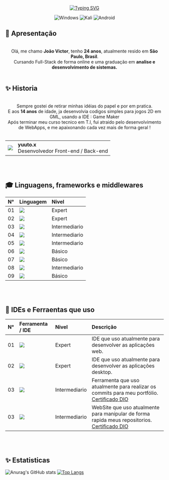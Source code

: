 <!---
CodedBytes/CodedBytes is a ✨ special ✨ repository because its `README.md` (this file) appears on your GitHub profile.
You can click the Preview link to take a look at your changes.
--->
<div align="center">
  <a href="https://git.io/typing-svg"><img src="https://readme-typing-svg.herokuapp.com?font=Fira+Code&weight=900&size=24&pause=1000&width=435&lines=Bem-Vindo(a)+ao+meu+GitHub+!" alt="Typing SVG" /></a>

  ![Windows](https://img.shields.io/badge/Windows-0078D6?style=for-the-badge&logo=windows&logoColor=white)
  ![Kali](https://img.shields.io/badge/Kali-268BEE?style=for-the-badge&logo=kalilinux&logoColor=white)
  ![Android](https://img.shields.io/badge/Android-3DDC84?style=for-the-badge&logo=android&logoColor=white)
</div>


## 👋 Apresentação 

<div align="center">
  <br>
  Olá, me chamo <b>João Victor</b>, tenho <b>24 anos</b>, atualmente resido em <b>São Paulo, Brasil</b>.<br>
  Cursando Full-Stack de forma online e uma graduação em <b>analise e desenvolvimento de sistemas.</b><br><br>

</div>

## ✨ Historia

<div align="center">
  <br>
  Sempre gostei de retirar minhas idéias do papel e por em pratica.<br>
  E aos <b>14 anos</b> de idade, ja desenvolvia codigos simples para jogos 2D em GML, usando a IDE : Game Maker<br>
  Após terminar meu curso tecnico em T.I, fui atraido pelo desenvolvimento de WebApps, e me apaixonando cada vez mais de forma geral !<br><br>

<table>
  <tr>
    <td>
      <img align="center" src="https://img.shields.io/badge/Discord-%235865F2.svg?style=for-the-badge&logo=discord&logoColor=white"/>
    </td>
    <td align="left">
      <span><b>yuuto.x</b></span>
      <br>
      <span>Desenvolvedor Front-end / Back-end</span>
    </td>
  </tr>
</table><br><br>
  
</div>

## 🎓 Linguagens, frameworks e middlewares

<table>
  <thead>
    <tr align="left">
      <th>N°</th>
      <th>Linguagem</th>
      <th>Nivel</th>
    </tr>
  </thead>
  <tbody>
    <tr>
      <td>01</td>
      <td><img src="https://img.shields.io/badge/html5-%23E34F26.svg?style=for-the-badge&logo=html5&logoColor=white" /></td>
      <td>Expert</td>
    </tr>
    <tr>
      <td>02</td>
      <td><img src="https://img.shields.io/badge/css3-%231572B6.svg?style=for-the-badge&logo=css3&logoColor=white" /></td>
      <td>Expert</td>
    </tr>
    <tr>
      <td>03</td>
      <td><img src="https://img.shields.io/badge/javascript-%23323330.svg?style=for-the-badge&logo=javascript&logoColor=%23F7DF1E" /></td>
      <td>Intermediario</td>
    </tr>
    <tr>
      <td>04</td>
      <td><img src="https://img.shields.io/badge/mysql-%2300f.svg?style=for-the-badge&logo=mysql&logoColor=white" /></td>
      <td>Intermediario</td>
    </tr>
    <tr>
      <td>05</td>
      <td><img src="https://img.shields.io/badge/c%23-%23239120.svg?style=for-the-badge&logo=c-sharp&logoColor=white" /></td>
      <td>Intermediario</td>
    </tr>
    <tr>
      <td>06</td>
      <td><img src="https://img.shields.io/badge/.NET-5C2D91?style=for-the-badge&logo=.net&logoColor=white" /></td>
      <td>Básico</td>
    </tr>
    <tr>
      <td>07</td>
      <td><img src="https://img.shields.io/badge/node.js-6DA55F?style=for-the-badge&logo=node.js&logoColor=white" /></td>
      <td>Básico</td>
    </tr>
    <tr>
      <td>08</td>
      <td><img src="https://img.shields.io/badge/php-%23777BB4.svg?style=for-the-badge&logo=php&logoColor=white" /></td>
      <td>Intermediario</td>
    </tr>
    <tr>
      <td>09</td>
      <td><img src="https://img.shields.io/badge/Microsoft%20SQL%20Server-CC2927?style=for-the-badge&logo=microsoft%20sql%20server&logoColor=white" /></td>
      <td>Básico</td>
    </tr>
  </tbody>
</table><br><br>


## 💎 IDEs e Ferraentas que uso
<table>
  <thead>
    <tr align="left">
      <th>N°</th>
      <th>Ferramenta / IDE</th>
      <th>Nivel</th>
      <th>Descrição</th>
    </tr>
  </thead>
  <tbody>
    <tr>
      <td>01</td>
      <td><img src="https://img.shields.io/badge/Visual%20Studio%20Code-0078d7.svg?style=for-the-badge&logo=visual-studio-code&logoColor=white" /></td>
      <td>Expert</td>
      <td>IDE que uso atualmente para desenvolver as aplicações web.</td>
    </tr>
    <tr>
      <td>02</td>
      <td><img src="https://img.shields.io/badge/Visual%20Studio-5C2D91.svg?style=for-the-badge&logo=visual-studio&logoColor=white" /></td>
      <td>Expert</td>
      <td>IDE que uso atualmente para desenvolver as aplicações desktop.</td>
    </tr>
    <tr>
      <td>03</td>
      <td><a href="https://git-scm.com/doc"><img src="https://img.shields.io/badge/Git-000?style=for-the-badge&logo=git&logoColor=E94D5F" /></a></td>
      <td>Intermediario</td>
      <td>Ferramenta que uso atualmente para realizar os commits para meu portfólio. <a href="https://www.dio.me/certificate/6DB16EC2">Certificado DIO</a></td>
    </tr>
    <tr>
      <td>03</td>
      <td><a href="https://docs.github.com/"><img src="https://img.shields.io/badge/GitHub-000?style=for-the-badge&logo=github&logoColor=30A3DC" /></a></td>
      <td>Intermediario</td>
      <td>WebSite que uso atualmente para manipular de forma rapida meus repositorios. <a href="https://www.dio.me/certificate/6DB16EC2">Certificado DIO</td>
    </tr>
  </tbody>
</table><br><br>

## ✨ Estatisticas

![Anurag's GitHub stats](https://github-readme-stats.vercel.app/api?username=CodedBytes&show_icons=true&theme=radical)
[![Top Langs](https://github-readme-stats.vercel.app/api/top-langs/?username=CodedBytes&layout=donut&bg_color=141321&text_color=51A2D1&title_color=B017B9)](https://github.com/anuraghazra/github-readme-stats)

##

